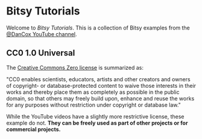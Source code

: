 # Bitsy Tutorials

Welcome to *Bitsy Tutorials*. This is a collection of Bitsy examples from the [@DanCox YouTube channel](https://www.youtube.com/channel/UCTWJzxNdsIDHiYzGh-2Fd1w).

## CC0 1.0 Universal

The [Creative Commons Zero license](https://creativecommons.org/public-domain/cc0/) is summarized as:

"CC0 enables scientists, educators, artists and other creators and owners of copyright- or database-protected content to waive those interests in their works and thereby place them as completely as possible in the public domain, so that others may freely build upon, enhance and reuse the works for any purposes without restriction under copyright or database law."

While the YouTube videos have a slightly more restrictive license, these example do not. **They can be freely used as part of other projects or for commercial projects.**
